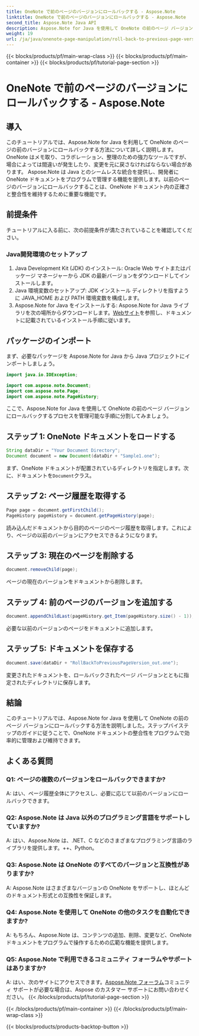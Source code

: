 ```yaml
---
title: OneNote で前のページのバージョンにロールバックする - Aspose.Note
linktitle: OneNote で前のページのバージョンにロールバックする - Aspose.Note
second_title: Aspose.Note Java API
description: Aspose.Note for Java を使用して OneNote の前のページ バージョンにロールバックする方法を学習します。文書を効率的に管理するには、このステップバイステップのガイドに従ってください。
weight: 19
url: /ja/java/onenote-page-manipulation/roll-back-to-previous-page-version/
---
```


{{< blocks/products/pf/main-wrap-class >}}
{{< blocks/products/pf/main-container >}}
{{< blocks/products/pf/tutorial-page-section >}}

# OneNote で前のページのバージョンにロールバックする - Aspose.Note

## 導入

このチュートリアルでは、Aspose.Note for Java を利用して OneNote のページの前のバージョンにロールバックする方法について詳しく説明します。 OneNote はメモ取り、コラボレーション、整理のための強力なツールですが、場合によっては間違いが発生したり、変更を元に戻さなければならない場合があります。 Aspose.Note は Java とのシームレスな統合を提供し、開発者に OneNote ドキュメントをプログラムで管理する機能を提供します。以前のページのバージョンにロールバックすることは、OneNote ドキュメント内の正確さと整合性を維持するために重要な機能です。

## 前提条件

チュートリアルに入る前に、次の前提条件が満たされていることを確認してください。

### Java開発環境のセットアップ
1. Java Development Kit (JDK) のインストール: Oracle Web サイトまたはパッケージ マネージャーから JDK の最新バージョンをダウンロードしてインストールします。
2. Java 環境変数のセットアップ: JDK インストール ディレクトリを指すように JAVA_HOME および PATH 環境変数を構成します。
3.  Aspose.Note for Java をインストールする: Aspose.Note for Java ライブラリを次の場所からダウンロードします。[Webサイト](https://purchase.aspose.com/buy)を参照し、ドキュメントに記載されているインストール手順に従います。

## パッケージのインポート

まず、必要なパッケージを Aspose.Note for Java から Java プロジェクトにインポートしましょう。

```java
import java.io.IOException;

import com.aspose.note.Document;
import com.aspose.note.Page;
import com.aspose.note.PageHistory;
```

ここで、Aspose.Note for Java を使用して OneNote の前のページ バージョンにロールバックするプロセスを管理可能な手順に分割してみましょう。

## ステップ 1: OneNote ドキュメントをロードする
```java
String dataDir = "Your Document Directory";
Document document = new Document(dataDir + "Sample1.one");
```
まず、OneNote ドキュメントが配置されているディレクトリを指定します。次に、ドキュメントを`Document`クラス。

## ステップ 2: ページ履歴を取得する
```java
Page page = document.getFirstChild();
PageHistory pageHistory = document.getPageHistory(page);
```
読み込んだドキュメントから目的のページのページ履歴を取得します。これにより、ページの以前のバージョンにアクセスできるようになります。

## ステップ 3: 現在のページを削除する
```java
document.removeChild(page);
```
ページの現在のバージョンをドキュメントから削除します。

## ステップ 4: 前のページのバージョンを追加する
```java
document.appendChildLast(pageHistory.get_Item(pageHistory.size() - 1));
```
必要な以前のバージョンのページをドキュメントに追加します。

## ステップ 5: ドキュメントを保存する
```java
document.save(dataDir + "RollBackToPreviousPageVersion_out.one");
```
変更されたドキュメントを、ロールバックされたページ バージョンとともに指定されたディレクトリに保存します。

## 結論

このチュートリアルでは、Aspose.Note for Java を使用して OneNote の前のページ バージョンにロールバックする方法を説明しました。ステップバイステップのガイドに従うことで、OneNote ドキュメントの整合性をプログラムで効率的に管理および維持できます。

## よくある質問

### Q1: ページの複数のバージョンをロールバックできますか?

A: はい、ページ履歴全体にアクセスし、必要に応じて以前のバージョンにロールバックできます。

### Q2: Aspose.Note は Java 以外のプログラミング言語をサポートしていますか?

A: はい、Aspose.Note は、.NET、C などのさまざまなプログラミング言語のライブラリを提供します。++、Python。

### Q3: Aspose.Note は OneNote のすべてのバージョンと互換性がありますか?

A: Aspose.Note はさまざまなバージョンの OneNote をサポートし、ほとんどのドキュメント形式との互換性を保証します。

### Q4: Aspose.Note を使用して OneNote の他のタスクを自動化できますか?

A: もちろん、Aspose.Note は、コンテンツの追加、削除、変更など、OneNote ドキュメントをプログラムで操作するための広範な機能を提供します。

### Q5: Aspose.Note で利用できるコミュニティ フォーラムやサポートはありますか?

 A: はい、次のサイトにアクセスできます。[Aspose.Note フォーラム](https://forum.aspose.com/c/note/28)コミュニティ サポートが必要な場合は、Aspose のカスタマー サポートにお問い合わせください。
{{< /blocks/products/pf/tutorial-page-section >}}

{{< /blocks/products/pf/main-container >}}
{{< /blocks/products/pf/main-wrap-class >}}

{{< blocks/products/products-backtop-button >}}
